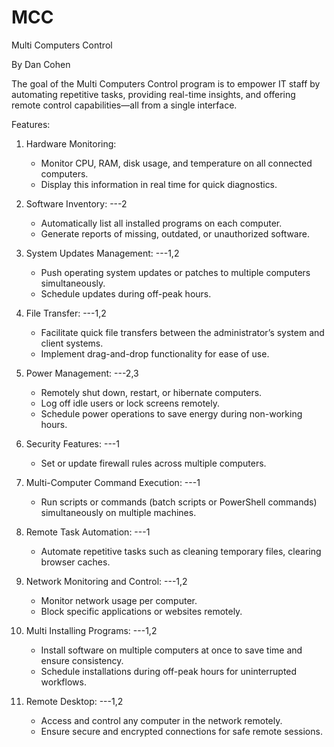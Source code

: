 # MCC
Multi Computers Control 

By Dan Cohen

The goal of the Multi Computers Control program is to empower IT staff by automating repetitive tasks, providing real-time insights, and offering remote control capabilities—all from a single interface.

Features:

1. Hardware Monitoring:
   - Monitor CPU, RAM, disk usage, and temperature on all connected computers.
   - Display this information in real time for quick diagnostics.

2. Software Inventory: ---2
   - Automatically list all installed programs on each computer.
   - Generate reports of missing, outdated, or unauthorized software.

3. System Updates Management: ---1,2
   - Push operating system updates or patches to multiple computers simultaneously.
   - Schedule updates during off-peak hours.

4. File Transfer: ---1,2
   - Facilitate quick file transfers between the administrator’s system and client systems.
   - Implement drag-and-drop functionality for ease of use.

5. Power Management: ---2,3
   - Remotely shut down, restart, or hibernate computers.
   - Log off idle users or lock screens remotely.
   - Schedule power operations to save energy during non-working hours.

6. Security Features: ---1
   - Set or update firewall rules across multiple computers.

7. Multi-Computer Command Execution: ---1
   - Run scripts or commands (batch scripts or PowerShell commands) simultaneously on multiple machines.

8. Remote Task Automation: ---1
    - Automate repetitive tasks such as cleaning temporary files, clearing browser caches.

9. Network Monitoring and Control: ---1,2
    - Monitor network usage per computer.
    - Block specific applications or websites remotely.

10. Multi Installing Programs: ---1,2
    - Install software on multiple computers at once to save time and ensure consistency.
    - Schedule installations during off-peak hours for uninterrupted workflows.

11. Remote Desktop: ---1,2
    - Access and control any computer in the network remotely.
    - Ensure secure and encrypted connections for safe remote sessions.
